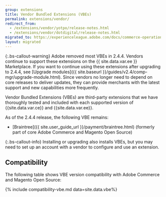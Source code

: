 ```yaml
---
group: extensions
title: Vendor Bundled Extensions (VBEs)
permalink: extensions/vendor/
redirect_from:   
  - /extensions/vendor/yotpo/release-notes.html
  - /extensions/vendor/dotdigital/release-notes.html
migrated_to: https://experienceleague.adobe.com/docs/commerce-operations/upgrade-guide/modules/upgrade.html
layout: migrated
---
```


{:.bs-callout-warning}
Adobe removed most VBEs in 2.4.4. Vendors continue to support these extensions on the {{ site.data.var.ee }} Marketplace. If you want to continue using these extensions after upgrading to 2.4.4, see [Upgrade modules]({{ site.baseurl }}/guides/v2.4/comp-mgr/upgrade-module.html). Since vendors no longer need to depend on core releases to deliver updates, they can provide merchants with the latest support and new capabilities more frequently.

Vendor Bundled Extensions (VBEs) are third-party extensions that we have thoroughly tested and included with each supported version of {{site.data.var.ce}} and {{site.data.var.ee}}.

As of the 2.4.4 release, the following VBE remains:

-  [Braintree]({{ site.user_guide_url }}/payment/braintree.html) (formerly part of core Adobe Commerce and Magento Open Source)

{:.bs-callout-info}
Installing or upgrading also installs VBEs, but you may need to set up an account with a vendor to configure and use an extension.

## Compatibility

The following table shows VBE version compatibility with Adobe Commerce and Magento Open Source:

{% include compatibility-vbe.md data=site.data.vbe%}
